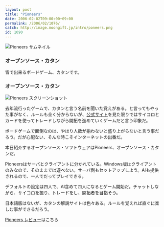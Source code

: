 ```yaml
---
layout: post
title: "Pioneers"
date: 2006-02-02T09:00:00+09:00
permalink: /2006/02/1076/
catch: http://image.moongift.jp/intro/poneers.png
id: 1090
---
```

 ![Pioneers サムネイル](http://image.moongift.jp/intro/poneers.t.png "Pioneers サムネイル")
  

### オープンソース・カタン
  
皆で出来るボードゲーム、カタンです。  
<!--more-->  

### オープンソース・カタン
  

![Pioneers スクリーンショット](http://image.moongift.jp/intro/poneers.png "Pioneers スクリーンショット")

  

去年流行ったゲームで、カタンと言う名前を聞いた覚えがある。と言ってもやった事がなく、ルールも全く分からないが、[公式サイト](http://www3.capcom.co.jp/catan/index2.html)を見た限りではサイコロとカードを使ってトレードしながら開拓を進めていくゲームだと言う印象だ。

  

ボードゲームで面倒なのは、やはり人数が揃わないと盛り上がらないと言う事だろう。だが心配ない、そんな時こそインターネットの出番だ。

  

本日紹介するオープンソース・ソフトウェアはPioneers、オープンソース・カタンだ。

  

Pioneersはサーバとクライアントに分かれている。Windows版はクライアントのみなので、そのままでは遊べない。サーバ側もセットアップしよう。AIも提供されるので、一人でだってプレイできる。

  

デフォルトの設定は四人で、AI含めて四人になるとゲーム開始だ。チャットしながら、サイコロを振り、トレードをし、開拓者を目指そう。

  

日本語版はないが、カタンの解説サイトは色々ある。ルールを覚えれば直ぐに楽しむ事ができるだろう。

  

[Pioneers レビュー](http://oss.moongift.jp/review/i-1098.html)はこちら

